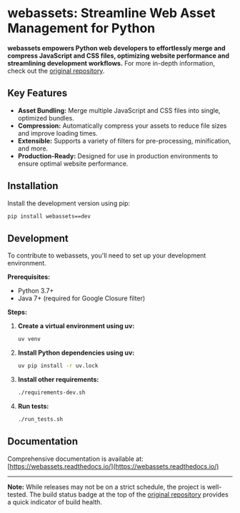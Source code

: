 # webassets: Streamline Web Asset Management for Python

**webassets empowers Python web developers to effortlessly merge and compress JavaScript and CSS files, optimizing website performance and streamlining development workflows.** For more in-depth information, check out the [original repository](https://github.com/miracle2k/webassets).

## Key Features

*   **Asset Bundling:** Merge multiple JavaScript and CSS files into single, optimized bundles.
*   **Compression:** Automatically compress your assets to reduce file sizes and improve loading times.
*   **Extensible:** Supports a variety of filters for pre-processing, minification, and more.
*   **Production-Ready:** Designed for use in production environments to ensure optimal website performance.

## Installation

Install the development version using pip:

```bash
pip install webassets==dev
```

## Development

To contribute to webassets, you'll need to set up your development environment.

**Prerequisites:**

*   Python 3.7+
*   Java 7+ (required for Google Closure filter)

**Steps:**

1.  **Create a virtual environment using uv:**

    ```bash
    uv venv
    ```

2.  **Install Python dependencies using uv:**

    ```bash
    uv pip install -r uv.lock
    ```

3.  **Install other requirements:**

    ```bash
    ./requirements-dev.sh
    ```

4.  **Run tests:**

    ```bash
    ./run_tests.sh
    ```

## Documentation

Comprehensive documentation is available at: [https://webassets.readthedocs.io/](https://webassets.readthedocs.io/)

---

**Note:**  While releases may not be on a strict schedule, the project is well-tested.  The build status badge at the top of the [original repository](https://github.com/miracle2k/webassets) provides a quick indicator of build health.